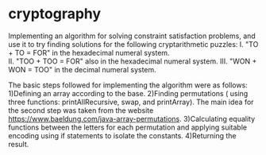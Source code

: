 # cryptography
Implementing an algorithm for solving constraint satisfaction problems, and use it to try finding solutions for the following cryptarithmetic puzzles:
I. "TO + TO = FOR" in the hexadecimal numeral system.  
II. "TOO + TOO = FOR" also in the hexadecimal numeral system.
III. "WON + WON = TOO" in the decimal numeral system.

The basic steps followed for implementing the algorithm were as follows:
1)Defining an array according to the base.
2)Finding permutations ( using three functions: printAllRecursive, swap, and printArray). 
The main idea for the second step was taken from the website https://www.baeldung.com/java-array-permutations.
3)Calculating equality functions between the letters for each permutation and applying suitable encoding using if statements to isolate the constants.
4)Returning the result.
